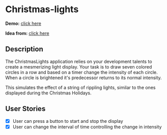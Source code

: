 # Christmas-lights

**Demo:** [click here](https://m7qv6t-1234.csb.app/)

**Idea from:** [click here](https://github.com/florinpop17/app-ideas)

## **Description**

The ChristmasLights application relies on your development talents to create a mesmerizing light display. Your task is to draw seven colored circles in a row and based on a timer change the intensity of each circle. When a circle is brightened it's predecessor returns to its normal intensity.

This simulates the effect of a string of rippling lights, similar to the ones displayed during the Christmas Holidays.

## **User Stories**

- [x] User can press a button to start and stop the display
- [x] User can change the interval of time controlling the change in intensity
